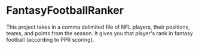 # FantasyFootballRanker
This project takes in a comma delimited file of NFL players, their positions, teams, and points from the season. It gives you that player's rank in fantasy football
(according to PPR scoring).

